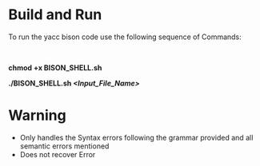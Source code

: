 # Build and Run

To run the yacc bison code use the following sequence of Commands:

<br/>

**chmod +x BISON_SHELL.sh**

**./BISON_SHELL.sh _<Input_File_Name>_**

# Warning

- Only handles the Syntax errors following the grammar provided and all semantic errors mentioned
- Does not recover Error

